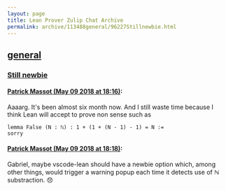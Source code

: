 ```yaml
---
layout: page
title: Lean Prover Zulip Chat Archive 
permalink: archive/113488general/96227Stillnewbie.html
---
```


## [general](index.html)
### [Still newbie](96227Stillnewbie.html)

#### [Patrick Massot (May 09 2018 at 18:16)](https://leanprover.zulipchat.com/#narrow/stream/113488-general/topic/Still%20newbie/near/126322049):
Aaaarg. It's been almost six month now. And I still waste time because I think Lean will accept to prove non sense such as
```lean
lemma False (N : ℕ) : 1 + (1 + (N - 1) - 1) = N :=
sorry
```

#### [Patrick Massot (May 09 2018 at 18:18)](https://leanprover.zulipchat.com/#narrow/stream/113488-general/topic/Still%20newbie/near/126322126):
Gabriel, maybe vscode-lean should have a newbie option which, among other things, would trigger a warning popup each time it detects use of ℕ substraction. :disappointed:

